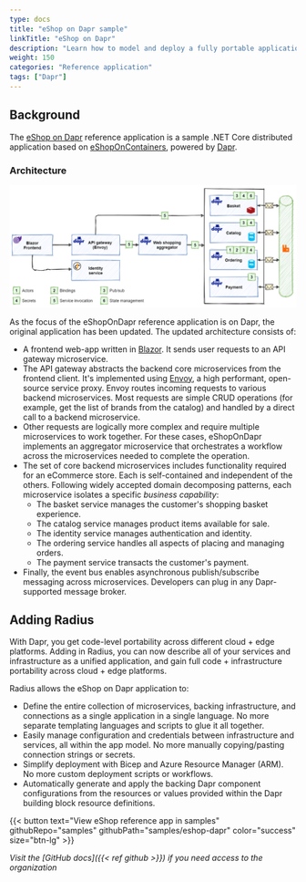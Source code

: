 ```yaml
---
type: docs
title: "eShop on Dapr sample"
linkTitle: "eShop on Dapr"
description: "Learn how to model and deploy a fully portable application with Dapr and Radius"
weight: 150
categories: "Reference application"
tags: ["Dapr"]
---
```


## Background

The [eShop on Dapr](https://github.com/dotnet-architecture/eShopOnDapr) reference application is a sample .NET Core distributed application based on [eShopOnContainers](https://github.com/dotnet-architecture/eShopOnContainers), powered by [Dapr](https://dapr.io).

### Architecture

<img src="./architecture.png" alt="Architecture diagram of eShop on Dapr" width="900px" ><br />

As the focus of the eShopOnDapr reference application is on Dapr, the original application has been updated. The updated architecture consists of:

- A frontend web-app written in [Blazor](https://dotnet.microsoft.com/apps/aspnet/web-apps/blazor). It sends user requests to an API gateway microservice.
- The API gateway abstracts the backend core microservices from the frontend client. It's implemented using [Envoy](https://www.envoyproxy.io/), a high performant, open-source service proxy. Envoy routes  incoming requests to various backend microservices. Most requests are simple CRUD operations (for example, get the list of brands from the catalog) and handled by a direct call to a backend microservice.
- Other requests are logically more complex and require multiple microservices to work together. For these cases, eShopOnDapr implements an aggregator microservice that orchestrates a workflow across the microservices needed to complete the operation.
- The set of core backend microservices includes functionality required for an eCommerce store. Each is self-contained and independent of the others. Following widely accepted domain decomposing patterns, each microservice isolates a specific *business capability*:
  - The basket service manages the customer's shopping basket experience.
  - The catalog service manages product items available for sale.
  - The identity service manages authentication and identity.
  - The ordering service handles all aspects of placing and managing orders.
  - The payment service transacts the customer's payment.
- Finally, the event bus enables asynchronous publish/subscribe messaging across microservices. Developers can plug in any Dapr-supported message broker.

## Adding Radius

With Dapr, you get code-level portability across different cloud + edge platforms. Adding in Radius, you can now describe all of your services and infrastructure as a unified application, and gain full code + infrastructure portability across cloud + edge platforms.

Radius allows the eShop on Dapr application to:

- Define the entire collection of microservices, backing infrastructure, and connections as a single application in a single language. No more separate templating languages and scripts to glue it all together.
- Easily manage configuration and credentials between infrastructure and services, all within the app model. No more manually copying/pasting connection strings or secrets.
- Simplify deployment with Bicep and Azure Resource Manager (ARM). No more custom deployment scripts or workflows.
- Automatically generate and apply the backing Dapr component configurations from the resources or values provided within the Dapr building block resource definitions.

{{< button text="View eShop reference app in samples" githubRepo="samples" githubPath="samples/eshop-dapr" color="success" size="btn-lg" >}}

*Visit the [GitHub docs]({{< ref github >}}) if you need access to the organization*